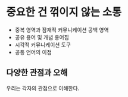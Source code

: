 # 중요한 건 꺾이지 않는 소통
- 중복 영역과 잠재적 커뮤니케이션 공백 영역
- 공유 용어 및 개념 용어집
- 시각적 커뮤니케이션 도구
- 공통 언어의 이점

## 다양한 관점과 오해
우리는 각자의 관점으로 이해한다.   
